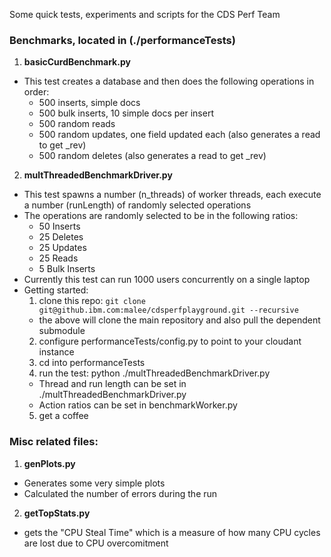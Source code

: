 Some quick tests, experiments and scripts for the CDS Perf Team

### Benchmarks, located in (./performanceTests)
1. **basicCurdBenchmark.py**
  * This test creates a database and then does the following operations in order:
    * 500 inserts, simple docs
    * 500 bulk inserts, 10 simple docs per insert
    * 500 random reads
    * 500 random updates, one field updated each (also generates a read to get _rev)
    * 500 random deletes (also generates a read to get _rev)
2. **multThreadedBenchmarkDriver.py**
  * This test spawns a number (n_threads) of worker threads, each execute a number (runLength) of randomly selected operations
  * The operations are randomly selected to be in the following ratios:
    * 50 Inserts
    * 25 Deletes
    * 25 Updates
    * 25 Reads
    * 5 Bulk Inserts
  * Currently this test can run 1000 users concurrently on a single laptop
  * Getting started:
    1. clone this repo: `git clone git@github.ibm.com:malee/cdsperfplayground.git --recursive`
      * the above will clone the main repository and also pull the dependent submodule
    2. configure performanceTests/config.py to point to your cloudant instance
    3. cd into performanceTests
    4. run the test: python ./multThreadedBenchmarkDriver.py
      * Thread and run length can be set in ./multThreadedBenchmarkDriver.py
      * Action ratios can be set in benchmarkWorker.py
    5. get a coffee

### Misc related files:
1. **genPlots.py**
  * Generates some very simple plots
  * Calculated the number of errors during the run
2. **getTopStats.py**
  * gets the "CPU Steal Time" which is a measure of how many CPU cycles are lost due to CPU overcomitment 
